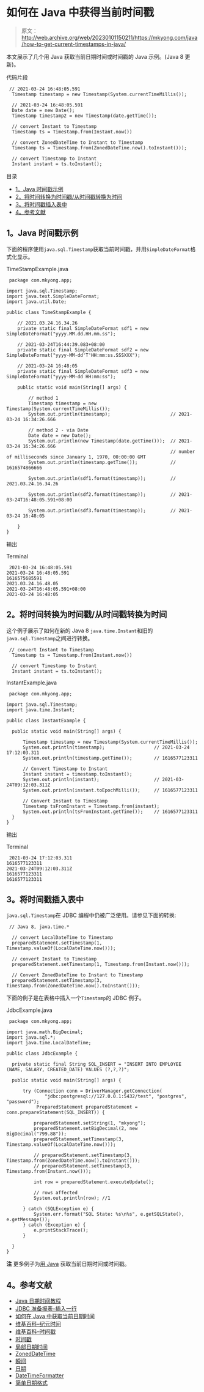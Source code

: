 # 如何在 Java 中获得当前时间戳

> 原文：<http://web.archive.org/web/20230101150211/https://mkyong.com/java/how-to-get-current-timestamps-in-java/>

本文展示了几个用 Java 获取当前日期时间或时间戳的 Java 示例。(Java 8 更新)。

代码片段

```
 // 2021-03-24 16:48:05.591
  Timestamp timestamp = new Timestamp(System.currentTimeMillis());

  // 2021-03-24 16:48:05.591
  Date date = new Date();
  Timestamp timestamp2 = new Timestamp(date.getTime());

  // convert Instant to Timestamp
  Timestamp ts = Timestamp.from(Instant.now())

  // convert ZonedDateTime to Instant to Timestamp
  Timestamp ts = Timestamp.from(ZonedDateTime.now().toInstant()));

  // convert Timestamp to Instant
  Instant instant = ts.toInstant(); 
```

目录

*   [1。Java 时间戳示例](#java-timestamp-examples)
*   [2。将时间转换为时间戳/从时间戳转换为时间](#convert-instant-tofrom-timestamp)
*   [3。将时间戳插入表中](#insert-timestamp-into-a-table)
*   [4。参考文献](#references)

## 1。Java 时间戳示例

下面的程序使用`java.sql.Timestamp`获取当前时间戳，并用`SimpleDateFormat`格式化显示。

TimeStampExample.java

```
 package com.mkyong.app;

import java.sql.Timestamp;
import java.text.SimpleDateFormat;
import java.util.Date;

public class TimeStampExample {

    // 2021.03.24.16.34.26
    private static final SimpleDateFormat sdf1 = new SimpleDateFormat("yyyy.MM.dd.HH.mm.ss");

    // 2021-03-24T16:44:39.083+08:00
    private static final SimpleDateFormat sdf2 = new SimpleDateFormat("yyyy-MM-dd'T'HH:mm:ss.SSSXXX");

    // 2021-03-24 16:48:05
    private static final SimpleDateFormat sdf3 = new SimpleDateFormat("yyyy-MM-dd HH:mm:ss");

    public static void main(String[] args) {

        // method 1
        Timestamp timestamp = new Timestamp(System.currentTimeMillis());
        System.out.println(timestamp);                      // 2021-03-24 16:34:26.666

        // method 2 - via Date
        Date date = new Date();
        System.out.println(new Timestamp(date.getTime()));  // 2021-03-24 16:34:26.666
                                                            // number of milliseconds since January 1, 1970, 00:00:00 GMT
        System.out.println(timestamp.getTime());            // 1616574866666

        System.out.println(sdf1.format(timestamp));         // 2021.03.24.16.34.26

        System.out.println(sdf2.format(timestamp));         // 2021-03-24T16:48:05.591+08:00

        System.out.println(sdf3.format(timestamp));         // 2021-03-24 16:48:05

    }
} 
```

输出

Terminal

```
 2021-03-24 16:48:05.591
2021-03-24 16:48:05.591
1616575685591
2021.03.24.16.48.05
2021-03-24T16:48:05.591+08:00
2021-03-24 16:48:05 
```

## 2。将时间转换为时间戳/从时间戳转换为时间

这个例子展示了如何在新的 Java 8 `java.time.Instant`和旧的`java.sql.Timestamp`之间进行转换。

```
 // convert Instant to Timestamp
  Timestamp ts = Timestamp.from(Instant.now())

  // convert Timestamp to Instant
  Instant instant = ts.toInstant(); 
```

InstantExample.java

```
 package com.mkyong.app;

import java.sql.Timestamp;
import java.time.Instant;

public class InstantExample {

  public static void main(String[] args) {

      Timestamp timestamp = new Timestamp(System.currentTimeMillis());
      System.out.println(timestamp);                  // 2021-03-24 17:12:03.311
      System.out.println(timestamp.getTime());        // 1616577123311

      // Convert Timestamp to Instant
      Instant instant = timestamp.toInstant();
      System.out.println(instant);                    // 2021-03-24T09:12:03.311Z
      System.out.println(instant.toEpochMilli());     // 1616577123311

      // Convert Instant to Timestamp
      Timestamp tsFromInstant = Timestamp.from(instant);
      System.out.println(tsFromInstant.getTime());    // 1616577123311
  }
} 
```

输出

Terminal

```
 2021-03-24 17:12:03.311
1616577123311
2021-03-24T09:12:03.311Z
1616577123311
1616577123311 
```

## 3。将时间戳插入表中

`java.sql.Timestamp`在 JDBC 编程中仍被广泛使用。请参见下面的转换:

```
 // Java 8, java.time.*

  // convert LocalDateTime to Timestamp
  preparedStatement.setTimestamp(1, Timestamp.valueOf(LocalDateTime.now()));

  // convert Instant to Timestamp
  preparedStatement.setTimestamp(1, Timestamp.from(Instant.now()));

  // Convert ZonedDateTime to Instant to Timestamp
  preparedStatement.setTimestamp(3, Timestamp.from(ZonedDateTime.now().toInstant())); 
```

下面的例子是在表格中插入一个`Timestamp`的 JDBC 例子。

JdbcExample.java

```
 package com.mkyong.app;

import java.math.BigDecimal;
import java.sql.*;
import java.time.LocalDateTime;

public class JdbcExample {

  private static final String SQL_INSERT = "INSERT INTO EMPLOYEE (NAME, SALARY, CREATED_DATE) VALUES (?,?,?)";

  public static void main(String[] args) {

      try (Connection conn = DriverManager.getConnection(
              "jdbc:postgresql://127.0.0.1:5432/test", "postgres", "password");
           PreparedStatement preparedStatement = conn.prepareStatement(SQL_INSERT)) {

          preparedStatement.setString(1, "mkyong");
          preparedStatement.setBigDecimal(2, new BigDecimal("799.88"));
          preparedStatement.setTimestamp(3, Timestamp.valueOf(LocalDateTime.now()));

          // preparedStatement.setTimestamp(3, Timestamp.from(ZonedDateTime.now().toInstant()));
          // preparedStatement.setTimestamp(3, Timestamp.from(Instant.now()));

          int row = preparedStatement.executeUpdate();

          // rows affected
          System.out.println(row); //1

      } catch (SQLException e) {
          System.err.format("SQL State: %s\n%s", e.getSQLState(), e.getMessage());
      } catch (Exception e) {
          e.printStackTrace();
      }

  }
} 
```

**注**
更多例子为[用 Java](http://web.archive.org/web/20221229105020/https://mkyong.com/java/java-how-to-get-current-date-time-date-and-calender/) 获取当前日期时间或时间戳。

## 4。参考文献

*   [Java 日期时间教程](http://web.archive.org/web/20221229105020/https://mkyong.com/tutorials/java-date-time-tutorials/)
*   [JDBC 准备报表–插入一行](http://web.archive.org/web/20221229105020/https://mkyong.com/jdbc/jdbc-preparestatement-example-insert-a-record/)
*   [如何在 Java 中获取当前日期时间](http://web.archive.org/web/20221229105020/https://mkyong.com/java/java-how-to-get-current-date-time-date-and-calender/)
*   [维基百科–纪元时间](http://web.archive.org/web/20221229105020/https://en.wikipedia.org/wiki/Unix_time)
*   [维基百科–时间戳](http://web.archive.org/web/20221229105020/https://en.wikipedia.org/wiki/Timestamp)
*   [时间戳](http://web.archive.org/web/20221229105020/https://docs.oracle.com/en/java/javase/11/docs/api/java.sql/java/sql/Timestamp.html)
*   [局部日期时间](http://web.archive.org/web/20221229105020/https://docs.oracle.com/en/java/javase/11/docs/api/java.base/java/time/LocalDateTime.html)
*   [ZonedDateTime](http://web.archive.org/web/20221229105020/https://docs.oracle.com/en/java/javase/11/docs/api/java.base/java/time/ZonedDateTime.html)
*   [瞬间](http://web.archive.org/web/20221229105020/https://docs.oracle.com/en/java/javase/11/docs/api/java.base/java/time/Instant.html)
*   [日期](http://web.archive.org/web/20221229105020/https://docs.oracle.com/en/java/javase/11/docs/api/java.base/java/util/Date.html)
*   [DateTimeFormatter](http://web.archive.org/web/20221229105020/https://docs.oracle.com/en/java/javase/11/docs/api/java.base/java/time/format/DateTimeFormatter.html)
*   [简单日期格式](http://web.archive.org/web/20221229105020/https://docs.oracle.com/en/java/javase/11/docs/api/java.base/java/text/SimpleDateFormat.html)

<input type="hidden" id="mkyong-current-postId" value="3760">